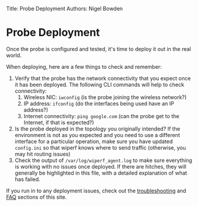 Title: Probe Deployment
Authors: Nigel Bowden

# Probe Deployment
Once the probe is configured and tested, it's time to deploy it out in the real world.

When deploying, here are a few things to check and remember:

1. Verify that the probe has the network connectivity that you expect once it has been deployed. The following CLI commands will help to check connectivity:
    1. Wireless NIC: ```iwconfig``` (is the probe joining the wireless network?)
    2. IP address: ```ifconfig``` (do the interfaces being used have an IP address?)
    3. Internet connectivity: ```ping google.com``` (can the probe get to the Internet, if that is expected?)
2. Is the probe deployed in the topology you originally intended? If the environment is not as you expected and you need to use a different interface for a particular operation, make sure you have updated ```config.ini``` so that wiperf knows where to send traffic (otherwise, you may hit routing issues)
3. Check the output of ```/var/log/wiperf_agent.log``` to make sure everything is working with no issues once deployed. If there are hitches, they will generally be highlighted in this file, with a detailed explanation of what has failed. 

If you run in to any deployment issues, check out the [troubleshooting](troubeshooting.md) and [FAQ](faq.md) sections of this site.




